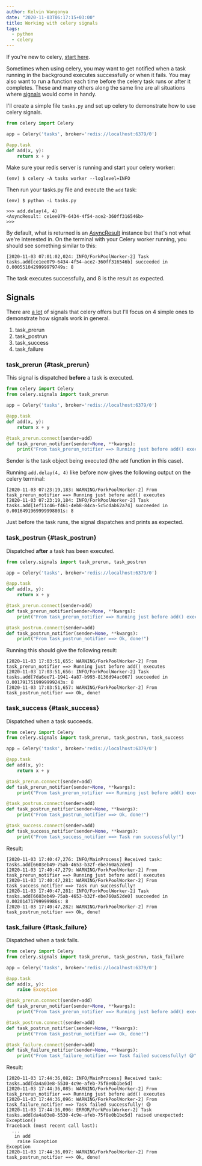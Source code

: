 ```yaml
---
author: Kelvin Wangonya
date: "2020-11-03T06:17:15+03:00"
title: Working with celery signals
tags:
  - python
  - celery
---
```


If you're new to celery, [start
here](https://docs.celeryq.dev/en/stable/getting-started/first-steps-with-celery.html#first-steps).

Sometimes when using celery, you may want to get notified when a task
running in the background executes successfully or when it fails. You
may also want to run a function each time before the celery task runs or
after it completes. These and many others along the same line are all
situations where
[signals](https://docs.celeryq.dev/en/stable/userguide/signals.html)
would come in handy.

I'll create a simple file `tasks.py` and set up celery to
demonstrate how to use celery signals.

```python
from celery import Celery

app = Celery('tasks', broker='redis://localhost:6379/0')

@app.task
def add(x, y):
    return x + y
```

Make sure your redis server is running and start your celery worker:

```shell
(env) $ celery -A tasks worker --loglevel=INFO
```

Then run your tasks.py file and execute the `add` task:

```shell
(env) $ python -i tasks.py

>>> add.delay(4, 4)
<AsyncResult: ce1ee079-6434-4f54-ace2-360ff316546b>
>>>
```

By default, what is returned is an
[AsyncResult](https://docs.celeryq.dev/en/stable/reference/celery.result.html#celery.result.AsyncResult)
instance but that's not what we're interested in. On the terminal with
your Celery worker running, you should see something similar to this:

```shell
[2020-11-03 07:01:02,024: INFO/ForkPoolWorker-2] Task tasks.add[ce1ee079-6434-4f54-ace2-360ff316546b] succeeded in 0.0005510429999979749s: 8
```

The task executes successfully, and 8 is the result as expected.

## Signals

There are [a
lot](https://docs.celeryq.dev/en/stable/userguide/signals.html#signals)
of signals that celery offers but I'll focus on 4 simple ones to
demonstrate how signals work in general.

1.  task_prerun
2.  task_postrun
3.  task_success
4.  task_failure

### task_prerun {#task_prerun}

This signal is dispatched **before** a task is executed.

```python
from celery import Celery
from celery.signals import task_prerun

app = Celery('tasks', broker='redis://localhost:6379/0')

@app.task
def add(x, y):
    return x + y

@task_prerun.connect(sender=add)
def task_prerun_notifier(sender=None, **kwargs):
    print("From task_prerun_notifier ==> Running just before add() executes")
```

Sender is the task object being executed (the `add` function
in this case).

Running `add.delay(4, 4)` like before now gives the following
output on the celery terminal:

```shell
[2020-11-03 07:23:19,183: WARNING/ForkPoolWorker-2] From task_prerun_notifier ==> Running just before add() executes
[2020-11-03 07:23:19,184: INFO/ForkPoolWorker-2] Task tasks.add[1ef11c46-f461-4eb8-84ca-5c5cdab62a74] succeeded in 0.0016491969999998801s: 8
```

Just before the task runs, the signal dispatches and prints as expected.

### task_postrun {#task_postrun}

Dispatched **after** a task has been executed.

```python
from celery.signals import task_prerun, task_postrun

app = Celery('tasks', broker='redis://localhost:6379/0')

@app.task
def add(x, y):
    return x + y

@task_prerun.connect(sender=add)
def task_prerun_notifier(sender=None, **kwargs):
    print("From task_prerun_notifier ==> Running just before add() executes")

@task_postrun.connect(sender=add)
def task_postrun_notifier(sender=None, **kwargs):
    print("From task_postrun_notifier ==> Ok, done!")
```

Running this should give the following result:

```shell
[2020-11-03 17:03:51,655: WARNING/ForkPoolWorker-2] From task_prerun_notifier ==> Running just before add() executes
[2020-11-03 17:03:51,656: INFO/ForkPoolWorker-2] Task tasks.add[7da6ee71-1941-4a87-b993-8136d94ac067] succeeded in 0.0017917519999999243s: 8
[2020-11-03 17:03:51,657: WARNING/ForkPoolWorker-2] From task_postrun_notifier ==> Ok, done!
```

### task_success {#task_success}

Dispatched when a task succeeds.

```python
from celery import Celery
from celery.signals import task_prerun, task_postrun, task_success

app = Celery('tasks', broker='redis://localhost:6379/0')

@app.task
def add(x, y):
    return x + y

@task_prerun.connect(sender=add)
def task_prerun_notifier(sender=None, **kwargs):
    print("From task_prerun_notifier ==> Running just before add() executes")

@task_postrun.connect(sender=add)
def task_postrun_notifier(sender=None, **kwargs):
    print("From task_postrun_notifier ==> Ok, done!")

@task_success.connect(sender=add)
def task_success_notifier(sender=None, **kwargs):
    print("From task_success_notifier ==> Task run successfully!")
```

Result:

```shell
[2020-11-03 17:40:47,276: INFO/MainProcess] Received task: tasks.add[6603eb49-75ab-4653-b32f-ebe760a52de0]
[2020-11-03 17:40:47,279: WARNING/ForkPoolWorker-2] From task_prerun_notifier ==> Running just before add() executes
[2020-11-03 17:40:47,281: WARNING/ForkPoolWorker-2] From task_success_notifier ==> Task run successfully!
[2020-11-03 17:40:47,281: INFO/ForkPoolWorker-2] Task tasks.add[6603eb49-75ab-4653-b32f-ebe760a52de0] succeeded in 0.00201471799999986s: 8
[2020-11-03 17:40:47,282: WARNING/ForkPoolWorker-2] From task_postrun_notifier ==> Ok, done!
```

### task_failure {#task_failure}

Dispatched when a task fails.

```python
from celery import Celery
from celery.signals import task_prerun, task_postrun, task_failure

app = Celery('tasks', broker='redis://localhost:6379/0')

@app.task
def add(x, y):
    raise Exception

@task_prerun.connect(sender=add)
def task_prerun_notifier(sender=None, **kwargs):
    print("From task_prerun_notifier ==> Running just before add() executes")

@task_postrun.connect(sender=add)
def task_postrun_notifier(sender=None, **kwargs):
    print("From task_postrun_notifier ==> Ok, done!")

@task_failure.connect(sender=add)
def task_failure_notifier(sender=None, **kwargs):
    print("From task_failure_notifier ==> Task failed successfully! 😅")
```

Result:

```shell
[2020-11-03 17:44:36,082: INFO/MainProcess] Received task: tasks.add[da4a03e8-5530-4c9e-afeb-75f8e0b1be5d]
[2020-11-03 17:44:36,085: WARNING/ForkPoolWorker-2] From task_prerun_notifier ==> Running just before add() executes
[2020-11-03 17:44:36,096: WARNING/ForkPoolWorker-2] From task_failure_notifier ==> Task failed successfully! 😅
[2020-11-03 17:44:36,096: ERROR/ForkPoolWorker-2] Task tasks.add[da4a03e8-5530-4c9e-afeb-75f8e0b1be5d] raised unexpected: Exception()
Traceback (most recent call last):
  ...
   in add
    raise Exception
Exception
[2020-11-03 17:44:36,097: WARNING/ForkPoolWorker-2] From task_postrun_notifier ==> Ok, done!
```

